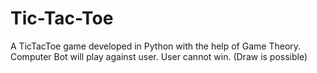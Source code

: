 # Tic-Tac-Toe
A TicTacToe game developed in Python with the help of Game Theory. Computer Bot will play against user. User cannot win. (Draw is possible)
